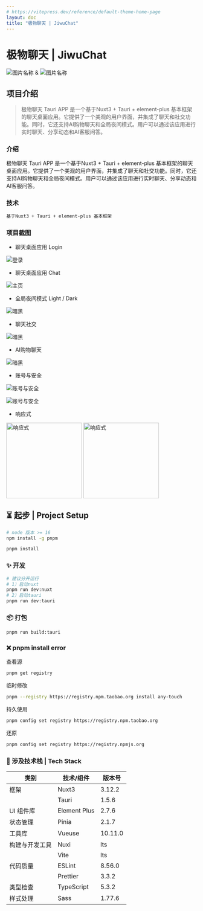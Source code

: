 ```yaml
---
# https://vitepress.dev/reference/default-theme-home-page
layout: doc
title: "极物聊天 | JiwuChat"
---
```


# 极物聊天 | JiwuChat

<div text-center flex-row-c-c flex-col>
  <div text-center flex-row-c-c>
    <img class="!border-none w-4em h-4em" src="./assets/极物聊天/logo.png"   alt="图片名称"  />
    &
    <img class="!border-none w-4em h-4em" src="./assets/极物聊天/tauri.png" alt="图片名称"  />
  </div>
</div>

## 项目介绍
>
>极物聊天 Tauri APP 是一个基于Nuxt3 + Tauri + element-plus 基本框架的聊天桌面应用。它提供了一个美观的用户界面，并集成了聊天和社交功能。同时，它还支持AI购物聊天和全局夜间模式。用户可以通过该应用进行实时聊天、分享动态和AI客服问答。
>

### 介绍

极物聊天 Tauri APP 是一个基于Nuxt3 + Tauri + element-plus 基本框架的聊天桌面应用。它提供了一个美观的用户界面，并集成了聊天和社交功能。同时，它还支持AI购物聊天和全局夜间模式。用户可以通过该应用进行实时聊天、分享动态和AI客服问答。

### 技术

```txt
基于Nuxt3 + Tauri + element-plus 基本框架
```

### 项目截图

- 聊天桌面应用 Login

![登录](./assets/极物聊天/login.png)

- 聊天桌面应用 Chat

![主页](./assets/极物聊天/chat.png)

- 全局夜间模式 Light / Dark

![暗黑](./assets/极物聊天/chat1.png)

- 聊天社交

![暗黑](./assets/极物聊天/chat2.png)

- AI购物聊天

![暗黑](./assets/极物聊天/chat3.png)

- 账号与安全

![账号与安全](./assets/极物聊天/chat4.png)

![账号与安全](./assets/极物聊天/chat5.png)

- 响应式

<img src="./assets/极物聊天/chat7.png" width = "200" alt="响应式" align=center />
<img src="./assets/极物聊天/chat8.png" width = "200" alt="响应式" align=center />

## ⏳ 起步 | Project Setup

```sh
# node 版本 >= 16
npm install -g pnpm

pnpm install
```

### ✨ 开发

```sh
# 建议分开运行
# 1）启动nuxt
pnpm run dev:nuxt 
# 2）启动tauri
pnpm run dev:tauri 
```

### 📦 打包

```sh
pnpm run build:tauri
```

### ❌ pnpm install error

查看源

```sh
pnpm get registry 
```

临时修改

```sh
pnpm --registry https://registry.npm.taobao.org install any-touch
```

持久使用

```sh
pnpm config set registry https://registry.npm.taobao.org
```

还原

```sh
pnpm config set registry https://registry.npmjs.org
```

### 🔧 涉及技术栈 | Tech Stack

| 类别         | 技术/组件          | 版本号       |
| ------------- | ------------------ | ------------ |
| 框架         | Nuxt3              | 3.12.2       |
|              | Tauri              | 1.5.6        |
| UI 组件库     | Element Plus       | 2.7.6        |
| 状态管理     | Pinia              | 2.1.7        |
| 工具库       | Vueuse             | 10.11.0      |
| 构建与开发工具 | Nuxi               | lts        |
|              | Vite               | lts         |
| 代码质量     | ESLint             | 8.56.0       |
|              | Prettier           | 3.3.2        |
| 类型检查     | TypeScript         | 5.3.2        |
| 样式处理     | Sass               | 1.77.6       |
